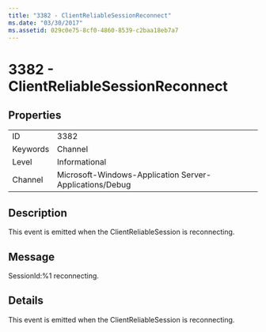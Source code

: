 ```yaml
---
title: "3382 - ClientReliableSessionReconnect"
ms.date: "03/30/2017"
ms.assetid: 029c0e75-8cf0-4860-8539-c2baa18eb7a7
---
```

# 3382 - ClientReliableSessionReconnect
## Properties  


|||  
|-|-|  
|ID|3382|  
|Keywords|Channel|  
|Level|Informational|  
|Channel|Microsoft-Windows-Application Server-Applications/Debug|  

## Description  
 This event is emitted when the ClientReliableSession is reconnecting.  

## Message  
 SessionId:%1 reconnecting.  

## Details  
 This event is emitted when the ClientReliableSession is reconnecting.
